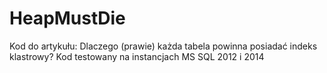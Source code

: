 # HeapMustDie
Kod do artykułu: Dlaczego (prawie) każda tabela powinna posiadać indeks klastrowy?
Kod testowany na instancjach MS SQL 2012 i 2014

